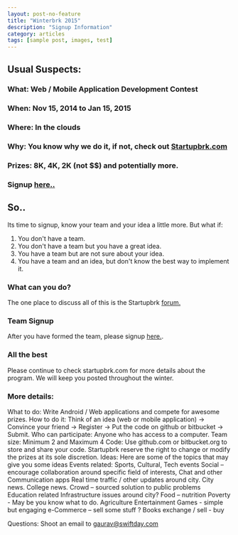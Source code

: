```yaml
---
layout: post-no-feature
title: "Winterbrk 2015"
description: "Signup Information"
category: articles
tags: [sample post, images, test]
---
```


## Usual Suspects:

### What: Web / Mobile Application Development Contest

### When: Nov 15, 2014 to Jan 15, 2015

### Where: In the clouds

### Why: You know why we do it, if not, check out [Startupbrk.com](http://startupbrk.com/)

### Prizes: 8K, 4K, 2K (not $$) and potentially more.

### Signup [here..](https://docs.google.com/forms/d/1b1H2tthtQfShuoAVu_XIhapSiNWFok4uXrVPPHjigDg/viewform)

## So..
Its time to signup, know your team and your idea a little more. But what if:

1. You don't have a team.
2. You don't have a team but you have a great idea.
3. You have a team but are not sure about your idea.
4. You have a team and an idea, but don't know the best way to implement it.

### What can you do?

The one place to discuss all of this is the Startupbrk [forum.](https://groups.google.com/forum/#!forum/startupbrk)

### Team Signup

After you have formed the team, please signup [here.](https://docs.google.com/forms/d/1b1H2tthtQfShuoAVu_XIhapSiNWFok4uXrVPPHjigDg/viewform).

### All the best

Please continue to check startupbrk.com for more details about the program. We will keep you posted throughout the winter.

### More details:

What to do: Write Android / Web applications and compete for awesome prizes.
How to do it: Think of an idea (web or mobile application) -> Convince your friend -> Register -> Put the code on github or bitbucket -> Submit.
Who can participate: Anyone who has access to a computer.
Team size: Minimum 2 and Maximum 4
Code: Use github.com or bitbucket.org to store and share your code. 
Startupbrk reserve the right to change or modify the prizes at its sole discretion.
Ideas: Here are some of the topics that may give you some ideas
Events related: Sports, Cultural, Tech events
Social – encourage collaboration around specific field of interests, Chat and other Communication apps
Real time traffic / other updates around city. City news. College news.
Crowd – sourced solution to public problems
Education related
Infrastructure issues around city?
Food – nutrition
Poverty - May be you know what to do.
Agriculture
Entertainment
Games - simple but engaging
e-Commerce – sell some stuff ?
Books exchange / sell - buy

Questions: Shoot an email to gaurav@swiftday.com 
